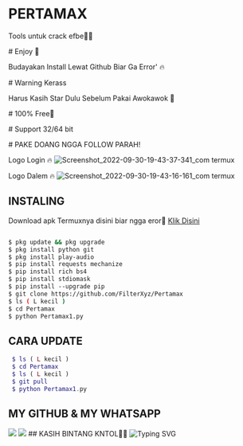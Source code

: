 # PERTAMAX
Tools untuk crack efbe🗿🔥

# Enjoy 🤤 

Budayakan Install Lewat Github Biar Ga Error' 🔥 
 
# Warning Kerass 

Harus Kasih Star Dulu Sebelum Pakai Awokawok 🗿

# 100% Free🥰 

# Support 32/64 bit 

# PAKE DOANG NGGA FOLLOW PARAH! 
 
Logo Login 🔥 
 ![Screenshot_2022-09-30-19-43-37-341_com termux](https://user-images.githubusercontent.com/114341732/193273439-98731ff2-7383-4c93-a5af-8905e777d9ee.jpg)
 
Logo Dalem 🔥 
 ![Screenshot_2022-09-30-19-43-16-161_com termux](https://user-images.githubusercontent.com/114341732/193273443-3e35864e-f2ee-4c09-a2e2-a0139fdf7068.jpg)

## INSTALING

 Download apk Termuxnya disini biar ngga eror🌟 
 [Klik Disini](https://f-droid.org/repo/com.termux_117.apk)
 ```bash 

 $ pkg update && pkg upgrade 
 $ pkg install python git 
 $ pkg install play-audio 
 $ pip install requests mechanize 
 $ pip install rich bs4 
 $ pip install stdiomask 
 $ pip install --upgrade pip 
 $ git clone https://github.com/FilterXyz/Pertamax
 $ ls ( L kecil ) 
 $ cd Pertamax
 $ python Pertamax1.py 
 ``` 
## CARA UPDATE

```php 
 $ ls ( L kecil ) 
 $ cd Pertamax
 $ ls ( L kecil ) 
 $ git pull 
 $ python Pertamax1.py 
 ``` 
 
## MY GITHUB & MY WHATSAPP 
 [![](https://img.shields.io/badge/Github-black?logo=Github&logoColor=black&labelColor=white)](https://github.com/FilterXyz)
 [![](https://img.shields.io/badge/Whatsapp-CHAT-red?logo=Whatsapp&logoColor=Brightgreen&labelColor=white)](https://wa.me/19725344955text=Halo+kak+ganteng) 
 ## KASIH BINTANG KNTOL🌟🌟 
 ![Typing SVG](https://readme-typing-svg.herokuapp.com?lines=Selamat+Coli-Dengan-Sc-Free....!+)
